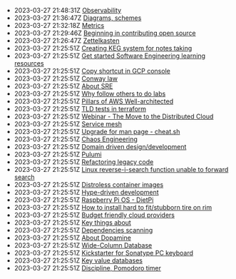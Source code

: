* 2023-03-27 21:48:31Z [Observability](../20230324163525)
* 2023-03-27 21:36:47Z [Diagrams, schemes](../20230221085024)
* 2023-03-27 21:32:18Z [Metrics](../20221024104)
* 2023-03-27 21:29:46Z [Beginning in contributing open source](../20230324163523)
* 2023-03-27 21:26:47Z [Zettelkasten](../20220923075718)
* 2023-03-27 21:25:51Z [Creating KEG system for notes taking](../20230324163524)
* 2023-03-27 21:25:51Z [Get started Software Engineering learning resources](../20221107092258)
* 2023-03-27 21:25:51Z [Copy shortcut in GCP console](../20221102030601)
* 2023-03-27 21:25:51Z [Conway law](../20221025093820)
* 2023-03-27 21:25:51Z [About SRE](../20221025064541)
* 2023-03-27 21:25:51Z [Why follow others to do labs](../20230219061257)
* 2023-03-27 21:25:51Z [Pillars of AWS Well-architected](../20230209085024)
* 2023-03-27 21:25:51Z [TLD tests in terraform](../20221024101)
* 2023-03-27 21:25:51Z [Webinar - The Move to the Distributed Cloud](../20221017072621)
* 2023-03-27 21:25:51Z [Service mesh ](../20220626113629)
* 2023-03-27 21:25:51Z [Upgrade for man page - cheat.sh](../20220814073619)
* 2023-03-27 21:25:51Z [Chaos Engineering](../2022053012365)
* 2023-03-27 21:25:51Z [Domain driven design/development](../20220826032709)
* 2023-03-27 21:25:51Z [Pulumi ](../20220919084940)
* 2023-03-27 21:25:51Z [Refactoring legacy code](../20220530123459)
* 2023-03-27 21:25:51Z [Linux reverse-i-search function unable to forward search](../20220727085343)
* 2023-03-27 21:25:51Z [Distroless container images](../20220821062737)
* 2023-03-27 21:25:51Z [Hype-driven development](../202205301010)
* 2023-03-27 21:25:51Z [Raspberry Pi OS - DietPi](../20220513101212)
* 2023-03-27 21:25:51Z [How to install hard to fit/stubborn tire on rim](../20220503101007)
* 2023-03-27 21:25:51Z [Budget friendly cloud providers](../20220414064559)
* 2023-03-27 21:25:51Z [Key things about ](../20220217091859)
* 2023-03-27 21:25:51Z [Dependencies scanning](../20220213072247)
* 2023-03-27 21:25:51Z [About Dopamine](../20220128092246)
* 2023-03-27 21:25:51Z [Wide-Column Database](../20220117094258)
* 2023-03-27 21:25:51Z [Kickstarter for Sonatype PC keyboard](../20220117074436)
* 2023-03-27 21:25:51Z [Key value databases](../20220116095257)
* 2023-03-27 21:25:51Z [Discipline, Pomodoro timer](../202111032008)

